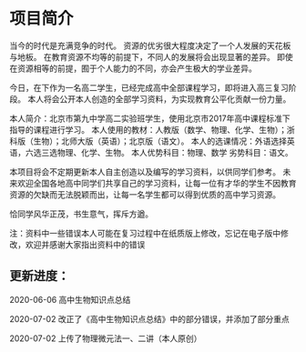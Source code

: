 # 项目简介
当今的时代是充满竞争的时代。
资源的优劣很大程度决定了一个人发展的天花板与地板。
在教育资源不均等的前提下，不同人的发展将会出现显著的差异。
即使在资源相等的前提，囿于个人能力的不同，亦会产生极大的学业差异。

今日，在下作为一名高二学生，已经完成高中全部课程学习，即将进入高三复习阶段。
本人将会公开本人创造的全部学习资料，为实现教育公平化贡献一份力量。

本人简介：北京市第九中学高二实验班学生，使用北京市2017年高中课程标准下指导的课程进行学习。
本人使用的教材：人教版（数学、物理、化学、生物）；浙科版（生物）；北师大版（英语）；北京版（语文）。
本人的选课情况：外语选择英语，六选三选物理、化学、生物。
本人优势科目：物理、数学  劣势科目：语文。

本项目将会不定期更新本人自主创造以及编写的学习资料，以供同学们参考。
未来欢迎全国各地高中同学们共享自己的学习资料，让每一位有才华的学生不因教育资源的欠缺而无法脱颖而出，让每一名学生都可以得到优质的高中学习资源。

恰同学风华正茂，书生意气，挥斥方遒。

注：资料中一些错误本人可能在复习过程中在纸质版上修改，忘记在电子版中修改，欢迎并感谢大家指出资料中的错误

## 更新进度：
2020-06-06 高中生物知识点总结

2020-07-02 改正了《高中生物知识点总结》中的部分错误，并添加了部分重点

2020-07-02 上传了物理微元法一、二讲（本人原创）
